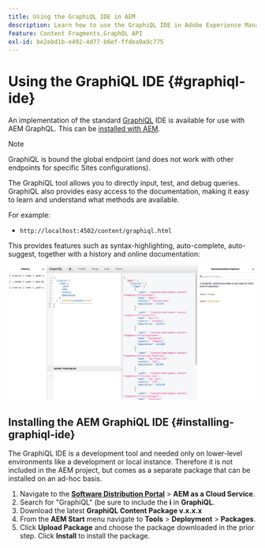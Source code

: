 ```yaml
---
title: Using the GraphiQL IDE in AEM
description: Learn how to use the GraphiQL IDE in Adobe Experience Manager.
feature: Content Fragments,GraphQL API
exl-id: be2ebd1b-e492-4d77-b6ef-ffdea9a9c775
---
```

# Using the GraphiQL IDE {#graphiql-ide}

An implementation of the standard [GraphiQL](https://graphql.org/learn/serving-over-http/#graphiql) IDE is available for use with AEM GraphQL. This can be [installed with AEM](#installing-graphiql-ide).

>[!NOTE]
>
>GraphiQL is bound the global endpoint (and does not work with other endpoints for specific Sites configurations).

The GraphiQL tool allows you to directly input, test, and debug queries. GraphiQL also provides easy access to the documentation, making it easy to learn and understand what methods are available.

For example: 

* `http://localhost:4502/content/graphiql.html`

This provides features such as syntax-highlighting, auto-complete, auto-suggest, together with a history and online documentation:

![GraphiQL Interface](assets/cfm-graphiql-interface.png "GraphiQL Interface")

## Installing the AEM GraphiQL IDE {#installing-graphiql-ide}

The GraphiQL IDE is a development tool and needed only on lower-level environments like a development or local instance. Therefore it is not included in the AEM project, but comes as a separate package that can be installed on an ad-hoc basis.

1. Navigate to the **[Software Distribution Portal](https://experience.adobe.com/#/downloads/content/software-distribution/en/aemcloud.html)** > **AEM as a Cloud Service**.
1. Search for "GraphiQL" (be sure to include the **i** in **GraphiQL**.
1. Download the latest **GraphiQL Content Package v.x.x.x**
1. From the **AEM Start** menu navigate to **Tools** > **Deployment** > **Packages**.
1. Click **Upload Package** and choose the package downloaded in the prior step. Click **Install** to install the package.
